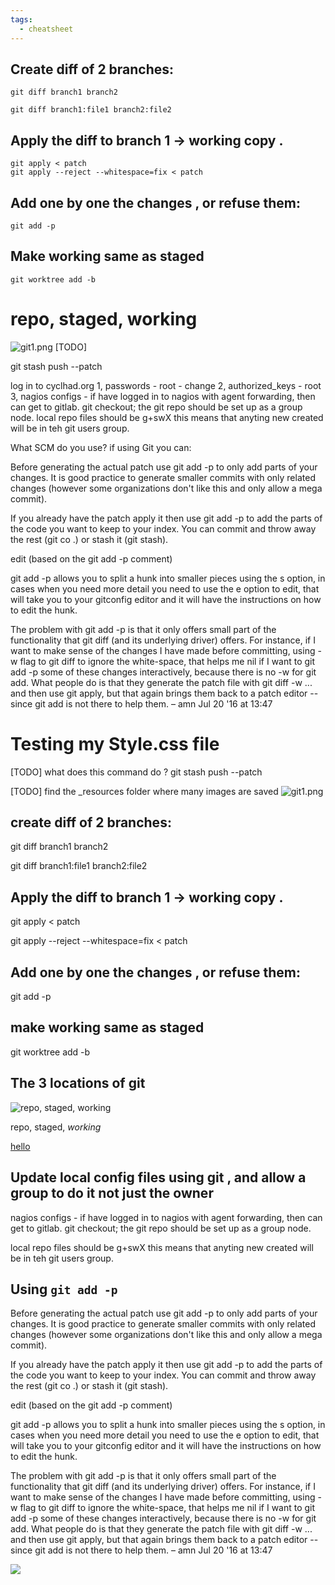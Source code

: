 ```yaml
---
tags:
  - cheatsheet
---
```


## Create diff of 2 branches:

`git diff branch1 branch2`

`git diff branch1:file1 branch2:file2`

## Apply the diff to branch 1 -> working copy . 

```
git apply < patch 
git apply --reject --whitespace=fix < patch
```

## Add one by one the changes , or refuse them:

`git add -p`

## Make working same as staged

`git worktree add -b`

# repo, staged, working

![git1.png](../_resources/65ebeb5713c943c59b5a831ad8db7fa0.png)
[TODO]

git stash push --patch


log in to cyclhad.org
1, passwords - root - change
2, authorized_keys - root
3, nagios configs - if have logged in to nagios with agent forwarding, then can get to gitlab. git checkout; the git repo should be set up as a group node.
local repo files should be g+swX  this means that anyting new created will be in teh git users group.


What SCM do you use? if using Git you can:

Before generating the actual patch use git add -p to only add parts of your changes. It is good practice to generate smaller commits with only related changes (however some organizations don't like this and only allow a mega commit).

If you already have the patch apply it then use git add -p to add the parts of the code you want to keep to your index. You can commit and throw away the rest (git co .) or stash it (git stash).

edit (based on the git add -p comment)

git add -p allows you to split a hunk into smaller pieces using the s option, in cases when you need more detail you need to use the e option to edit, that will take you to your gitconfig editor and it will have the instructions on how to edit the hunk.


The problem with git add -p is that it only offers small part of the functionality that git diff (and its underlying driver) offers. For instance, if I want to make sense of the changes I have made before committing, using -w flag to git diff to ignore the white-space, that helps me nil if I want to git add -p some of these changes interactively, because there is no -w for git add. What people do is that they generate the patch file with git diff -w ... and then use git apply, but that again brings them back to a patch editor -- since git add is not there to help them. – amn Jul 20 '16 at 13:47




# Testing my Style.css file


[TODO] what does this command do ?  git stash push --patch

[TODO] find the _resources folder where many images are saved   ![git1.png](../_resources/65ebeb5713c943c59b5a831ad8db7fa0.png)


## create diff of 2 branches:
git diff branch1 branch2

git diff branch1:file1 branch2:file2

## Apply the diff to branch 1 -> working copy . 
git apply < patch 

git apply --reject --whitespace=fix < patch

## Add one by one the changes , or refuse them:
git add -p

## make working same as staged
git worktree add -b

## The 3 locations of git


![repo, staged, working](2021-11-18-12-37-55.png)
<figcaption>

repo, staged, *working* 

</figcaption>

<a href="bbc.co.uk">hello</a>


## Update local config files using git , and allow a group to do it not just the owner

nagios configs - if have logged in to nagios with agent forwarding, then can get to gitlab. git checkout; the git repo should be set up as a group node.

local repo files should be g+swX  this means that anyting new created will be in teh git users group.


## Using `git add -p`
Before generating the actual patch use git add -p to only add parts of your changes. It is good practice to generate smaller commits with only related changes (however some organizations don't like this and only allow a mega commit).

If you already have the patch apply it then use git add -p to add the parts of the code you want to keep to your index. You can commit and throw away the rest (git co .) or stash it (git stash).

edit (based on the git add -p comment)

git add -p allows you to split a hunk into smaller pieces using the s option, in cases when you need more detail you need to use the e option to edit, that will take you to your gitconfig editor and it will have the instructions on how to edit the hunk.

The problem with git add -p is that it only offers small part of the functionality that git diff (and its underlying driver) offers. For instance, if I want to make sense of the changes I have made before committing, using -w flag to git diff to ignore the white-space, that helps me nil if I want to git add -p some of these changes interactively, because there is no -w for git add. What people do is that they generate the patch file with git diff -w ... and then use git apply, but that again brings them back to a patch editor -- since git add is not there to help them. – amn Jul 20 '16 at 13:47


![](2021-11-18-12-35-40.png)